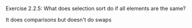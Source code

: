 Exercise 2.2.5: What does selection sort do if all elements are the same?

It does comparisons but doesn't do swaps
